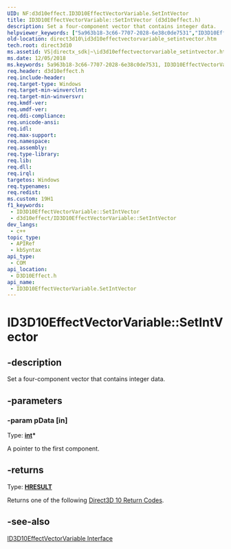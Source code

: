 ```yaml
---
UID: NF:d3d10effect.ID3D10EffectVectorVariable.SetIntVector
title: ID3D10EffectVectorVariable::SetIntVector (d3d10effect.h)
description: Set a four-component vector that contains integer data.
helpviewer_keywords: ["5a963b18-3c66-7707-2028-6e38c0de7531","ID3D10EffectVectorVariable interface [Direct3D 10]","SetIntVector method","ID3D10EffectVectorVariable.SetIntVector","ID3D10EffectVectorVariable::SetIntVector","SetIntVector","SetIntVector method [Direct3D 10]","SetIntVector method [Direct3D 10]","ID3D10EffectVectorVariable interface","d3d10effect/ID3D10EffectVectorVariable::SetIntVector","direct3d10.id3d10effectvectorvariable_setintvector"]
old-location: direct3d10\id3d10effectvectorvariable_setintvector.htm
tech.root: direct3d10
ms.assetid: VS|directx_sdk|~\id3d10effectvectorvariable_setintvector.htm
ms.date: 12/05/2018
ms.keywords: 5a963b18-3c66-7707-2028-6e38c0de7531, ID3D10EffectVectorVariable interface [Direct3D 10],SetIntVector method, ID3D10EffectVectorVariable.SetIntVector, ID3D10EffectVectorVariable::SetIntVector, SetIntVector, SetIntVector method [Direct3D 10], SetIntVector method [Direct3D 10],ID3D10EffectVectorVariable interface, d3d10effect/ID3D10EffectVectorVariable::SetIntVector, direct3d10.id3d10effectvectorvariable_setintvector
req.header: d3d10effect.h
req.include-header: 
req.target-type: Windows
req.target-min-winverclnt: 
req.target-min-winversvr: 
req.kmdf-ver: 
req.umdf-ver: 
req.ddi-compliance: 
req.unicode-ansi: 
req.idl: 
req.max-support: 
req.namespace: 
req.assembly: 
req.type-library: 
req.lib: 
req.dll: 
req.irql: 
targetos: Windows
req.typenames: 
req.redist: 
ms.custom: 19H1
f1_keywords:
 - ID3D10EffectVectorVariable::SetIntVector
 - d3d10effect/ID3D10EffectVectorVariable::SetIntVector
dev_langs:
 - c++
topic_type:
 - APIRef
 - kbSyntax
api_type:
 - COM
api_location:
 - D3D10Effect.h
api_name:
 - ID3D10EffectVectorVariable.SetIntVector
---
```


# ID3D10EffectVectorVariable::SetIntVector


## -description

Set a four-component vector that contains integer data.

## -parameters

### -param pData [in]

Type: <b><a href="https://docs.microsoft.com/windows/desktop/WinProg/windows-data-types">int</a>*</b>

A pointer to the first component.

## -returns

Type: <b><a href="/windows/win32/com/structure-of-com-error-codes">HRESULT</a></b>

Returns one of the following <a href="https://docs.microsoft.com/windows/desktop/direct3d10/d3d10-graphics-reference-returnvalues">Direct3D 10 Return Codes</a>.

## -see-also

<a href="https://docs.microsoft.com/windows/desktop/api/d3d10effect/nn-d3d10effect-id3d10effectvectorvariable">ID3D10EffectVectorVariable Interface</a>

